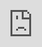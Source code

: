 ```yaml
---
layout: post
date:   2025-05-05
image: "/template_site/images/csr_thumbnail.png"
title:  "The Long-Term Cost of War: Does So-Called “Proportionality” Require a Redefinition?"
author: "Taylor Garner"
---
```


<style>
    body {
        background-color: #14110F; /* Dark color for background */
        color: #F2F2F2; /* Off white color for text */
        font-family: 'Helvetica Neue', Helvetica;
    }
    .post-title {
        font-size: 0px;
    }
    .post-meta {
        font-size: 0px;
    }
    figcaption {
        font-size: 12px;
        font-style: italic;
    }
</style>

<img src="/conflict_urbanism_sp2025/images/garner/Attacks_tyre.jpeg" style="width:100%; height:auto; vertical-align:middle;" frameborder="0">
<br>

#### Introduction

The now simmering conflict between Israel and Hezbollah, which escalated last September 2024, after almost a year of war between Israel and Hamas, has unearthed an uncomfortable reality around the disproportionate and long-lasting impacts of warfare. Civilians,  aid workers, and essential infrastructure have either been targeted or caught in the crossfire between the two actors, with the World Bank estimating a loss of US$8.5 billion in Lebanon due to physical damages and economic loss (World Bank, 2024). This project intends to look at what is missing in the equation of “proportionality”, specifically highlighting the long-term impacts such as 1. Loss of life, 2. Infrastructure damage, and 3. Loss of humanitarian aid and healthcare workers. This project aims to go deeper than recounting the number of attacks or fatalities, but to understand how the attacks may inflict long-term harm on communities. 

## GIF of Attacks 

<figure>
  <img src="/conflict_urbanism_sp2025/images/garner/Attacks_over_time.mp4" alt="Animated map of attacks over time in Lebanon">
  <figcaption>Weekly progression of Israeli attacks in Lebanon (Oct 2023 – Dec 2024)</figcaption>
</figure>

## Choropleth Map of Attack Intensity

<figure>
  <img src="/conflict_urbanism_sp2025/images/garner/2_lebanon_layer.png" alt="Choropleth map of attacks by district">
  <figcaption>Total number of attacks aggregated by district (ADM3)</figcaption>
</figure>

## Focus: Sour Governorate

<div style="display: flex; flex-wrap: wrap; gap: 10px;">
  <figure style="flex: 1; min-width: 45%;">
    <img src="/conflict_urbanism_sp2025/images/garner/Sour_governorate.png" alt="Sour Governorate" style="width: 100%;">
    <figcaption>Clipped view of attack intensity in Sour Governorate</figcaption>
  </figure>
  <figure style="flex: 1; min-width: 45%;">
    <img src="/conflict_urbanism_sp2025/images/garner/services in south governorate.png" alt="Sour Governorate with Services" style="width: 100%;">
    <figcaption>Sour Governorate with essential services overlaid</figcaption>
  </figure>
</div>


## Focus: Tyre before and after

<div style="display: flex; flex-wrap: wrap; gap: 10px;">
  <figure style="flex: 1; min-width: 45%;">
    <img src="/conflict_urbanism_sp2025/images/garner/Tyre_pre_war_without_labels.png" alt="Tyre City Pre-War" style="width: 100%;">
    <figcaption>Tyre City Pre-War Building Conditions</figcaption>
  </figure>
  <figure style="flex: 1; min-width: 45%;">
    <img src="/conflict_urbanism_sp2025/images/garner/tyre_post_war_without_labels.png" alt="Tyre City Post-War" style="width: 100%;">
    <figcaption>Tyre City Post-War Building Damage</figcaption>
  </figure>
</div>

## Focus: Tyre bombings video



## Data & Methodology

- **Attack Data**: ACLED dataset filtered for Lebanon, October 2023 – December 2024
- **Health Facility & IDP Data**: Humanitarian Data Exchange, IOM Round 81
- **GIS Workflow**:
  - Spatial join of point data to Admin3 polygons
  - Temporal aggregation by week
  - Clipping and styling using QGIS
  - Export to GIF and PNG via QGIS Temporal Controller

## Reflections

Mapping the human consequences of conflict requires both spatial precision and narrative

To present and turn in your final projects for Conflict Urbanism, Spring 2025 you will be editing this template. You will include all of the text of your paper here, along with any and all images, maps, videos, or other materials that you produce.  

[This webpage](https://guides.github.com/features/mastering-markdown/) provides a comprehensive guide to markdown syntax. But to make things easier for you we are including a cheat sheet of the main things you need to know here.  

#### Please use level 4 headings for major section divisions  
(make sure to put two spaces after the end of the heading)

Write **words in bold** like this.  

Italics are *similar* and are formatted like this.  

To make a paragraph break you need to add two spaces at the end of your line before going to the next line.  

See this is now a new paragraph.  

Lists are easy:
1. they can be ordered
1. like this
1. notice that the numbers are automatically ordered
  1. use two spaces in front to indent

Or they can just be bullet points:
- like this
* or like this
  - use two spaces
  - to have nested lists

Use Author-Date parenthetical citations following Chicago Manual of Style conventions throughout your document, and add a works cited at the bottom of your post. See Author-Date quick guide [here](https://www-chicagomanualofstyle-org.ezproxy.cul.columbia.edu/tools_citationguide/citation-guide-2.html) for citation conventions.  

To include hyperlinks format them like this [text of link](http://c4sr.columbia.edu/).  

To embed images first ensure that the file is at least 740px wide. Then place the image file in a folder named for your group in the images folder. Then link to that image using the format here, but replace the file path with the name of your group's folder and appropriate image file name:  

![description of image](/template_site/images/sample_image.png)

If you want to include html files (i.e. an interactive map) host these via your personal github page, and then you can embed them in your document with a iframe. The format looks like this:  

<div class="iframe-column"><iframe src="https://player.vimeo.com/video/290575503?title=0&byline=0&portrait=0" style="position:absolute;top:0;left:0;width:100%;height:100%;" frameborder="0"></iframe></div>  

All you need to do to use one is replace the url that is between the two " ". Here is an iframe of mapbox tiles:  

<div class="iframe-column"><iframe src="https://api.mapbox.com/styles/v1/mapbox/satellite-v9.html?title=true&access_token=pk.eyJ1IjoibWFwYm94IiwiYSI6ImNpejY4NDg1bDA1cjYzM280NHJ5NzlvNDMifQ.d6e-nNyBDtmQCVwVNivz7A#2/0/0" style="position:absolute;top:0;left:0;width:100%;height:100%;" frameborder="0"></iframe></div>

***REMINDER: To view the structure of your website in Visual Studio Code without having to upload to Github, press the following keys to get a spit-screen view: Ctrl K then V.***

